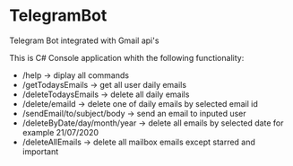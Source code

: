 # TelegramBot
Telegram Bot integrated with Gmail api's

This is C# Console application whith the following functionality:
- /help                         -> diplay all commands
- /getTodaysEmails              -> get all user daily emails
- /deleteTodaysEmails           -> delete all daily emails
- /delete/emaild              -> delete one of daily emails by selected email id
- /sendEmail/to/subject/body    -> send an email to inputed user 
- /deleteByDate/day/month/year  -> delete all emails by selected date for example 21/07/2020
- /deleteAllEmails              -> delete all mailbox emails except starred and important

